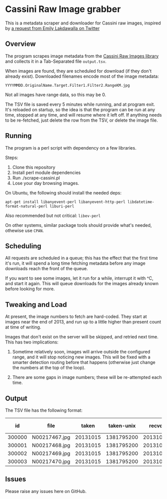 # Cassini Raw Image grabber

This is a metadata scraper and downloader for Cassini raw images,
inspired by
[a request from Emily Lakdawalla on Twitter](https://twitter.com/elakdawalla/status/611023205155799040)

## Overview

The program scrapes image metadata from the
[Cassini Raw Images library](http://saturn.jpl.nasa.gov/photos/raw/)
and collects it in a Tab-Separated file `output.tsv`.

When images are found, they are scheduled for download (if they don't
already exist).  Downloaded filenames encode most of the image
metadata:

`YYYYMMDD.OriginalName.Target.Filter1.Filter2.RangeKM.jpg`

Not all images have range data, so this may be 0.

The TSV file is saved every 5 minutes while running, and at program
exit.  It's reloaded on startup, so the idea is that the program can
be run at any time, stopped at any time, and will resume where it left
off.  If anything needs to be re-fetched, just delete the row from the
TSV, or delete the image file.

## Running

The program is a perl script with dependency on a few libraries.

Steps:
1. Clone this repository
2. Install perl module dependencies
3. Run ./scrape-cassini.pl
4. Lose your day browsing images.

On Ubuntu, the following should install the needed deps:

```
apt-get install libanyevent-perl libanyevent-http-perl libdatetime-format-natural-perl liburi-perl
```

Also recommended but not critical: `libev-perl`

On other systems, similar package tools should provide what's needed,
othewise use `CPAN`.

## Scheduling

All requests are scheduled in a queue; this has the effect that the
first time it's run, it will spend a long time fetching metadata
before any image downloads reach the front of the queue.

If you want to see some images, let it run for a while, interrupt it
with ^C, and start it again.  This will queue downloads for the images
already known before looking for more.

## Tweaking and Load

At present, the image numbers to fetch are hard-coded. They start at
images near the end of 2013, and run up to a little higher than
present count at time of writing.

Images that don't exist on the server will be skipped, and retried
next time. This has two implications:

1. Sometime relatively soon, images will arrive outside the configured
   range, and it will stop noticing new images.  This will be fixed
   with a smarter detection routing before that happens (otherwise
   just change the numbers at the top of the loop).

2. There are some gaps in image numbers; these will be re-attempted
   each time.

## Output

The TSV file has the following format:

id|file|taken|taken-unix|recvd|recvd-unix|target|range-km|filter1|filter2|image-url|download-as
--|----|-----|----------|-----|----------|------|--------|-------|-------|---------|-----------
300000|N00217467.jpg|20131015|1381795200|20131016|1381881600|TITAN|558487|CL1|CB3|http://saturn.jpl.nasa.gov/multimedia/images/raw/casJPGFullS80/N00217467.jpg|20131015.N00217467.TITAN.CL1.CB3.558487.jpg
300001|N00217468.jpg|20131015|1381795200|20131016|1381881600|TITAN|558775|CL1|CB3|http://saturn.jpl.nasa.gov/multimedia/images/raw/casJPGFullS80/N00217468.jpg|20131015.N00217468.TITAN.CL1.CB3.558775.jpg
300002|N00217469.jpg|20131015|1381795200|20131016|1381881600|TITAN|559352|CL1|CB3|http://saturn.jpl.nasa.gov/multimedia/images/raw/casJPGFullS80/N00217469.jpg|20131015.N00217469.TITAN.CL1.CB3.559352.jpg
300003|N00217470.jpg|20131015|1381795200|20131016|1381881600|TITAN|

## Issues

Please raise any issues here on GitHub.
